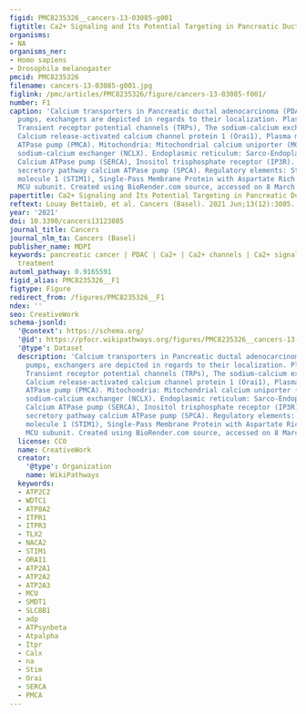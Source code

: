 ```yaml
---
figid: PMC8235326__cancers-13-03085-g001
figtitle: Ca2+ Signaling and Its Potential Targeting in Pancreatic Ductal Carcinoma
organisms:
- NA
organisms_ner:
- Homo sapiens
- Drosophila melanogaster
pmcid: PMC8235326
filename: cancers-13-03085-g001.jpg
figlink: /pmc/articles/PMC8235326/figure/cancers-13-03085-f001/
number: F1
caption: 'Calcium transporters in Pancreatic ductal adenocarcinoma (PDAC). Channels,
  pumps, exchangers are depicted in regards to their localization. Plasma membrane:
  Transient receptor potential channels (TRPs), The sodium-calcium exchanger (NCX),
  Calcium release-activated calcium channel protein 1 (Orai1), Plasma membrane Ca2+
  ATPase pump (PMCA). Mitochondria: Mitochondrial calcium uniporter (MCU), Mitochondrial
  sodium-calcium exchanger (NCLX). Endoplasmic reticulum: Sarco-Endoplasmic Reticulum
  Calcium ATPase pump (SERCA), Inositol trisphosphate receptor (IP3R). Golgi apparatus:
  secretory pathway calcium ATPase pump (SPCA). Regulatory elements: Stromal interaction
  molecule 1 (STIM1), Single-Pass Membrane Protein with Aspartate Rich Tail 1 (SMDT1)
  MCU subunit. Created using BioRender.com source, accessed on 8 March 2021.'
papertitle: Ca2+ Signaling and Its Potential Targeting in Pancreatic Ductal Carcinoma.
reftext: Louay Bettaieb, et al. Cancers (Basel). 2021 Jun;13(12):3085.
year: '2021'
doi: 10.3390/cancers13123085
journal_title: Cancers
journal_nlm_ta: Cancers (Basel)
publisher_name: MDPI
keywords: pancreatic cancer | PDAC | Ca2+ | Ca2+ channels | Ca2+ signaling | PDAC
  treatment
automl_pathway: 0.9165591
figid_alias: PMC8235326__F1
figtype: Figure
redirect_from: /figures/PMC8235326__F1
ndex: ''
seo: CreativeWork
schema-jsonld:
  '@context': https://schema.org/
  '@id': https://pfocr.wikipathways.org/figures/PMC8235326__cancers-13-03085-g001.html
  '@type': Dataset
  description: 'Calcium transporters in Pancreatic ductal adenocarcinoma (PDAC). Channels,
    pumps, exchangers are depicted in regards to their localization. Plasma membrane:
    Transient receptor potential channels (TRPs), The sodium-calcium exchanger (NCX),
    Calcium release-activated calcium channel protein 1 (Orai1), Plasma membrane Ca2+
    ATPase pump (PMCA). Mitochondria: Mitochondrial calcium uniporter (MCU), Mitochondrial
    sodium-calcium exchanger (NCLX). Endoplasmic reticulum: Sarco-Endoplasmic Reticulum
    Calcium ATPase pump (SERCA), Inositol trisphosphate receptor (IP3R). Golgi apparatus:
    secretory pathway calcium ATPase pump (SPCA). Regulatory elements: Stromal interaction
    molecule 1 (STIM1), Single-Pass Membrane Protein with Aspartate Rich Tail 1 (SMDT1)
    MCU subunit. Created using BioRender.com source, accessed on 8 March 2021.'
  license: CC0
  name: CreativeWork
  creator:
    '@type': Organization
    name: WikiPathways
  keywords:
  - ATP2C2
  - WDTC1
  - ATP8A2
  - ITPR1
  - ITPR3
  - TLX2
  - NACA2
  - STIM1
  - ORAI1
  - ATP2A1
  - ATP2A2
  - ATP2A3
  - MCU
  - SMDT1
  - SLC8B1
  - adp
  - ATPsynbeta
  - Atpalpha
  - Itpr
  - Calx
  - na
  - Stim
  - Orai
  - SERCA
  - PMCA
---
```

